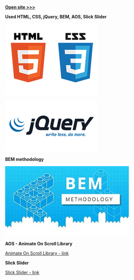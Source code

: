 **<a href="https://neginfinity85.github.io/logistic/">Open site >>></a>**

**Used HTML, CSS, jQuery, BEM, AOS, Slick Slider**

![html + css](assets/images/readme/HTML-CSS.png)

[![jQuery](assets/images/readme/jquery.png)](https://jquery.com/)

**BEM methodology**

[![BEM Methodology link >>>](assets/images/readme/bem_methodology.jpg)](https://en.bem.info/methodology/)

**AOS - Animate On Scroll Library**

[Animate On Scroll Library - link](https://michalsnik.github.io/aos/)

**Slick Slider**

[Slick Slider - link](https://kenwheeler.github.io/slick/)
